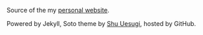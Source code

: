 Source of the my [personal website](http://nicolasfouche.com).

Powered by Jekyll, Soto theme by [Shu Uesugi](https://github.com/chibicode), hosted by GitHub.